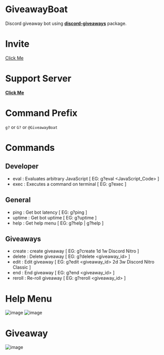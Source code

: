 # GiveawayBoat
Discord giveaway bot using **[discord-giveaways](https://npmjs.com/discord-giveaways)** package.

# Invite
[Click Me](https://discordapp.com/api/oauth2/authorize?client_id=685859869638918189&permissions=8&scope=bot "GiveawayBoat Invite")

# Support Server
**[Click Me](https://discord.gg/5qN9fsF "Join GiveawayBoat Discord Server")**

# Command Prefix
`g?` or `G?` or `@GiveawayBoat`

# Commands
## Developer
- eval : Evaluates arbitrary JavaScript [ EG: g?eval <JavaScript_Code> ]
- exec : Executes a command on terminal [ EG: g?exec <command> ]

## General
- ping : Get bot latency [ EG: g?ping ]
- uptime : Get bot uptime [ EG: g?uptime ]
- help : Get help menu  [ EG: g?help | g?help <command> ]

## Giveaways
- create : create giveaway [ EG: g?create 1d 1w Discord Nitro ]
- delete : Delete giveaway [ EG: g?delete <giveaway_id> ]
- edit : Edit giveaway [ EG: g?edit <giveaway_id> 2d 3w Discord Nitro Classic ]
- end : End giveaway [ EG: g?end <giveaway_id> ]
- reroll : Re-roll giveaway [ EG: g?reroll <giveaway_id> ]

# Help Menu
![image](https://i.imgur.com/8UH4KQd.png?1)
![image](https://i.imgur.com/6hdq8Sw.png)

# Giveaway
![image](https://i.imgur.com/q9hLwJ4.png)
